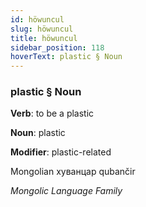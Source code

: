 ```yaml
---
id: höwuncul
slug: höwuncul
title: höwuncul
sidebar_position: 118
hoverText: plastic § Noun
---
```


### plastic § Noun

**Verb**: to be a plastic

**Noun**: plastic

**Modifier**: plastic-related

Mongolian хуванцар qubančir  

*Mongolic Language Family*